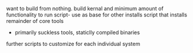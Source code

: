 want to build from nothing.
build kernal and minimum amount of functionality to run script- use as base for other installs
script that installs remainder of core tools
- primarily suckless tools, staticlly compiled binaries

further scripts to customize for each individual system
